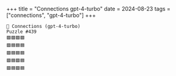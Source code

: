 +++
title = "Connections gpt-4-turbo"
date = 2024-08-23
tags = ["connections", "gpt-4-turbo"]
+++

```text
🤖 Connections (gpt-4-turbo) 
Puzzle #439
🟩🟩🟩🟩
🟪🟦🟦🟦
🟪🟦🟦🟦
🟪🟦🟪🟦
🟪🟦🟪🟦
```
